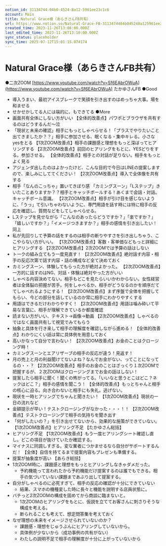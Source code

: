```yaml
---
notion_id: 31134744-04b0-4524-8a12-5961ee23c1c6
account: Main
title: Natural Grace様（あらきさんFB共有）
url: https://www.notion.so/Natural-Grace-FB-3113474404b045248a125961ee23c1c6
created_time: 2023-11-26T13:08:00.000Z
last_edited_time: 2023-11-26T13:10:00.000Z
sync_status: placeholder
sync_time: 2025-07-12T15:01:15.074174
---
```

# Natural Grace様（あらきさんFB共有）

●二次ZOOM
[https://www.youtube.com/watch?v=Sf6EAbrOWuA](https://www.youtube.com/watch?v=Sf6EAbrOWuA)
たかゆさんFB
●Good
- 導入うまい、最初アイスブレークで笑顔を引き出すのはめっちゃ大事。場を和ませる
- せかせかしてる人には端的に、もできてる
●More
- 画面共有全体にしない方がいい
【全体的改善点】パワポとブラウザを共有するのはどうするんだ〜泣
- 「現状と未来の確認」相手にもっとしゃべらせる！「プラスでやりたいこと出てきましたか？？」相手に参加させる、眠くなる・集中キレる。小さなyesをとる
【1次ZOOM改善点】相手の課題感と理想をもっと深ぼってヒアリングする
【2次ZOOM改善点】前回のヒアリングをもとに、YESどりをする。参加させる。
【全体的改善点】相手との対話が足りない。相手をもっとよく見る
- アジェンダ出したのはよかったけど、こんな目的で今日はLINEの提案しますので、楽しみにしててください！
【2次ZOOM改善点】導入で全体像を共有する
- 相手「なんのこっちゃ」置いてきぼり感
「カミングスーン」「Lステップ」きいたことありますか？？相手とキャッチボールする！あくまで会話・対話。キャッチボール意識。
【2次ZOOM改善点】相手が引け目を感じないように、「うっ」て引いちゃわないように、専門用語を話す時には特に相手の反応を確認し、質問などをしてしゃべらせる。
- Lステップを見せながら「こんなのあったらどうですか？」「楽ですか？」「嬉しいですか？」「イメージつきますか？」相手の感情を引き出したい！
 同上
- 私が先回りして予算の話をするのは相手の断りやすさを引き出しちゃう、ここやらない方がいい。
【1次ZOOM改善点】客数・客単価などもっと詳細にヒアリングする
【2次ZOOM改善点】2次ZOOMでは予算の話はしない
- トークの組み立てもう一度見直す！
【2次ZOOM改善点】絶対話す内容・相手の反応次第で話す内容・話の構成など全て決めておく
- カミングスーン、体験してもらった方が絶対よかった。
【2次ZOOM改善点】一方的に話すのはNG、対話・体験は絶対やった方がいい
- しゃべる内容決めてない。相手もどこを見たらいいかわからない。女性経営者は全体脳の把握が苦手。何をしゃべるか、相手がどうなるのかを順序だててしゃべれるようにする！
【2次ZOOM改善点】まず序盤で全体を把握してもらい、今どの部分を話しているのか常に相手にわかりやすくする
- 用語はできるだけわかりやすく！
【2次ZOOM改善点】用語は噛み砕いて平易な言葉に、相手が理解できているか都度確認
- 読まない方がいい、テキスト→画像→動画
【2次ZOOM改善点】しゃべるのではなく画面共有して視覚でみてもらう
- 抽象と具体を行き来して相手の理解度を確認しながら進める！
【全体的改善点】わかりにくい話は常に具体例を用意しておく
- 高いかなって自分で言わない！
【2次ZOOM改善点】お金のことはクロージング時！
- カミングスーンとエアリザーブの相手の反応が違う！見返す！
- 月の売上と月の利益聞けてないよね？なんでお金がない、ってことになってるの・・？
【2次ZOOM改善点】相手のお金のことはざっくり１次ZOOMで把握するが、２次ZOOMはクロージングまでお金の話はしない！
- 提案したら相手に聞く！聞くの怖がってる。「いいなと思うとこはどこ？ネックはどこ？」相手の感情を聞こう！
【全体的改善点】もっとちゃんと相手の核心に迫る。向き合わないと相手にも失礼。逃げない。
- 現状を一時ヒアリングでちゃんと聞きたい！
【1次ZOOM改善点】現状の一日の流れなど
- 金額提示が早い！テストクロージングがなかった・・・！！
【2次ZOOM改善点】テストクロージングで相手の気持ちを聞き出す
- 「何がしたいの？」を引き出せてないから、効果的な施策ができていない。
【1次ZOOM改善点】ヒアリング不足
【たかゆさん総括】
- ヒアリング不足
【1次ZOOM改善点】もう一度ヒアリングシート確認し直し。どこの項目が抜けていたか確認する。
- マイナスに同調しすぎる。変な業者につかませるなら自分がサポートするんだ！
【全体】自信を持てるまで提案内容もプレゼンも準備する。
- 提案が抽象度が高い
【あらき総括】
- 1次ZOOM時に、課題感と理想をもっとヒアリングしなきゃダメだった。
  - 予約機能って言われたから予約機能だけ提案するのは誰でもできる。相手の気づいていない課題まであぶり出して提案する。
- 自分がしゃべるのに必死すぎて、相手の反応の確認が十分にできていない
  - 結果、スマホの機種変した時に長々と機能を説明する店員状態に。
- バチっと2次ZOOMの構成を固めてから商談に臨まないと。
  - 1次ZOOMのヒアリングをもとに、仮説を立ててお客さんに刺さりそうな構成を考える。
  - 断られることも考えて、想定問答集を考えておく
- なぜ理想の未来をイメージさせられていないのか？
  - 課題感・理想をじゅうぶんにヒアリングしていないから。
  - 具体例が少ないから（成功事例の共有がない）
  - わたしの説明不足で相手の理解度が十分に上がっていないから